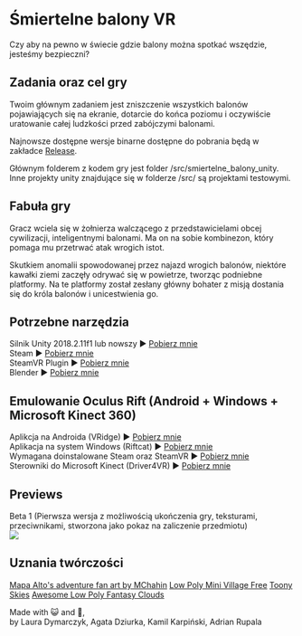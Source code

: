 # Śmiertelne balony VR
Czy aby na pewno w świecie gdzie balony można spotkać wszędzie, jesteśmy bezpieczni?

## Zadania oraz cel gry

Twoim głównym zadaniem jest zniszczenie wszystkich balonów pojawiających się na ekranie, dotarcie do końca poziomu i oczywiście uratowanie całej ludzkości przed zabójczymi balonami.

Najnowsze dostępne wersje binarne dostępne do pobrania będą w zakładce [Release](https://github.com/Adrixop95/deathly_balloons_vr/releases).

Głównym folderem z kodem gry jest folder /src/smiertelne_balony_unity. Inne projekty unity znajdujące się w folderze /src/ są projektami testowymi.

## Fabuła gry
Gracz wciela się w żołnierza walczącego z przedstawicielami obcej cywilizacji, inteligentnymi balonami. Ma on na sobie kombinezon, który pomaga mu przetrwać atak wrogich istot.

Skutkiem anomalii spowodowanej przez najazd wrogich balonów, niektóre kawałki ziemi zaczęły odrywać się w powietrze, tworząc podniebne platformy. Na te platformy został zesłany główny bohater z misją dostania się do króla balonów i unicestwienia go.

## Potrzebne narzędzia
Silnik Unity 2018.2.11f1 lub nowszy ► [Pobierz mnie](https://unity3d.com/get-unity/download)  
Steam ► [Pobierz mnie](https://store.steampowered.com/)  
SteamVR Plugin ► [Pobierz mnie](https://assetstore.unity.com/packages/tools/integration/steamvr-plugin-32647)  
Blender ► [Pobierz mnie](https://www.blender.org/download/)  

## Emulowanie Oculus Rift (Android + Windows + Microsoft Kinect 360)
Aplikcja na Androida (VRidge) ► [Pobierz mnie](https://play.google.com/store/apps/details?id=com.riftcat.vridge2&hl=pl)  
Aplikacja na system Windows (Riftcat) ► [Pobierz mnie](https://riftcat.com/vridge)  
Wymagana doinstalowane Steam oraz SteamVR ► [Pobierz mnie](https://steamcommunity.com/steamvr)  
Sterowniki do Microsoft Kinect (Driver4VR) ► [Pobierz mnie](http://www.driver4vr.com/)  

## Previews
Beta 1 (Pierwsza wersja z możliwością ukończenia gry, teksturami, przeciwnikami, stworzona jako pokaz na zaliczenie przedmiotu)  
<img src="/graphics/gifs/beta1.gif?raw=true">  

## Uznania twórczości
[Mapa Alto's adventure fan art by MChahin](https://sketchfab.com/models/d434886986bb47e6b28e68dded762238?fbclid=IwAR3OLecKIQSUCjzltE02LjLqW-owYumMhYkAmH-KgrL8qfWh30S8WLlIFG4)
[Low Poly Mini Village Free](https://assetstore.unity.com/packages/3d/environments/low-poly-mini-village-free-131677)
[Toony Skies](https://assetstore.unity.com/packages/2d/textures-materials/sky/toony-skies-11020)
[Awesome Low Poly Fantasy Clouds](https://assetstore.unity.com/packages/3d/environments/awesome-low-poly-fantasy-clouds-97654)

Made with 😺 and 💝,  
by Laura Dymarczyk, Agata Dziurka, Kamil Karpiński, Adrian Rupala
